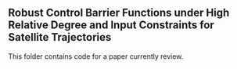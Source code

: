 ## Robust Control Barrier Functions under High Relative Degree and Input Constraints for Satellite Trajectories

This folder contains code for a paper currently review.
